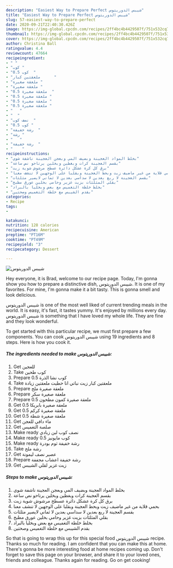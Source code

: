 ```yaml
---
description: "Easiest Way to Prepare Perfect شيبس الدوريتوس"
title: "Easiest Way to Prepare Perfect شيبس الدوريتوس"
slug: 57-easiest-way-to-prepare-perfect
date: 2020-09-21T22:40:30.426Z
image: https://img-global.cpcdn.com/recipes/2ff4bc4b4429507f/751x532cq70/الصورة-الرئيسية-لوصفةشيبس-الدوريتوس.jpg
thumbnail: https://img-global.cpcdn.com/recipes/2ff4bc4b4429507f/751x532cq70/الصورة-الرئيسية-لوصفةشيبس-الدوريتوس.jpg
cover: https://img-global.cpcdn.com/recipes/2ff4bc4b4429507f/751x532cq70/الصورة-الرئيسية-لوصفةشيبس-الدوريتوس.jpg
author: Christina Ball
ratingvalue: 4.4
reviewcount: 47664
recipeingredient:
- " "
- "كوب "
- "0.5 كوب  "
- "ملعقتين كبار      "
- "ملعقة صغيرة "
- "ملعقة صغيرة "
- "0.5 ملعقة صغيرة  "
- "0.5 ملعقة صغيرة "
- "0.5 ملعقة صغيرة "
- "0.5 ملعقة صغيرة "
- "   "
- "  "
- "نصف كوب  "
- "0.5 كوب "
- "رشة خفيفة  "
- "رشة "
- "   "
- "رشة خفيفة  "
- "    "
recipeinstructions:
- "بخلط المواد العجينة وبضيف المي وبعجن العجينة ناشفة شوي"
- "بقسم العجينة كرات وبغطين وبخلين يرتاحو نص ساعة"
- "برق كل كرة عشكل دائرة عسطح مرشوش شوية زيت"
- "بحمي قلاية من غير ماضيف زيت وبحط العجينة وبقلبا على الوجهين لا تنشف معنا"
- "بقسم العجينة لا ربع بعدين لا سداسي بعدين لا ثماني لايصير مثلثات"
- "بقلي المثلثات بزيت غزير وحامي بخلين عورق مطبخ"
- "بخلط خلطة التغميس مع بعض وبخليا بالبراد"
- "بقدم الشيبس مع خلطة التغميس وصحتين"
categories:
- Recipe
tags:
- 

katakunci:  
nutrition: 128 calories
recipecuisine: American
preptime: "PT16M"
cooktime: "PT49M"
recipeyield: "3"
recipecategory: Dessert

---
```



![شيبس الدوريتوس](https://img-global.cpcdn.com/recipes/2ff4bc4b4429507f/751x532cq70/الصورة-الرئيسية-لوصفةشيبس-الدوريتوس.jpg)

Hey everyone, it is Brad, welcome to our recipe page. Today, I'm gonna show you how to prepare a distinctive dish, شيبس الدوريتوس. It is one of my favorites. For mine, I'm gonna make it a bit tasty. This is gonna smell and look delicious.



شيبس الدوريتوس is one of the most well liked of current trending meals in the world. It is easy, it's fast, it tastes yummy. It's enjoyed by millions every day. شيبس الدوريتوس is something that I have loved my whole life. They are fine and they look wonderful.


To get started with this particular recipe, we must first prepare a few components. You can cook شيبس الدوريتوس using 19 ingredients and 8 steps. Here is how you cook it.

<!--inarticleads1-->

##### The ingredients needed to make شيبس الدوريتوس:

1. Get  للعجين
1. Take كوب طحين
1. Prepare 0.5 كوب نشا الذرة
1. Take ملعقتين كبار زيت نباتي انا حطيت ملعقتين زيادة
1. Prepare ملعقة صغيرة ملح
1. Prepare ملعقة صغيرة سكر
1. Prepare 0.5 ملعقة صغيرة كمون مطحون
1. Get 0.5 ملعقة صغيرة بابريكا
1. Get 0.5 ملعقة صغيرة كركم
1. Get 0.5 ملعقة صغيرة شطة
1. Get  ماء دافي للعجن
1. Get  صلصة التغميس
1. Make ready نصف كوب لبن زبادي
1. Make ready 0.5 كوب مايونيز
1. Make ready رشة خفيفة ثوم بودرة
1. Take رشة ملح
1. Get  عصير نصف ليمونة
1. Prepare رشة خفيفة اعشاب مجففة
1. Get  زيت غزير لقلي الشيبس




<!--inarticleads2-->

##### Steps to make شيبس الدوريتوس:

1. بخلط المواد العجينة وبضيف المي وبعجن العجينة ناشفة شوي
1. بقسم العجينة كرات وبغطين وبخلين يرتاحو نص ساعة
1. برق كل كرة عشكل دائرة عسطح مرشوش شوية زيت
1. بحمي قلاية من غير ماضيف زيت وبحط العجينة وبقلبا على الوجهين لا تنشف معنا
1. بقسم العجينة لا ربع بعدين لا سداسي بعدين لا ثماني لايصير مثلثات
1. بقلي المثلثات بزيت غزير وحامي بخلين عورق مطبخ
1. بخلط خلطة التغميس مع بعض وبخليا بالبراد
1. بقدم الشيبس مع خلطة التغميس وصحتين




So that is going to wrap this up for this special food شيبس الدوريتوس recipe. Thanks so much for reading. I am confident that you can make this at home. There's gonna be more interesting food at home recipes coming up. Don't forget to save this page on your browser, and share it to your loved ones, friends and colleague. Thanks again for reading. Go on get cooking!
